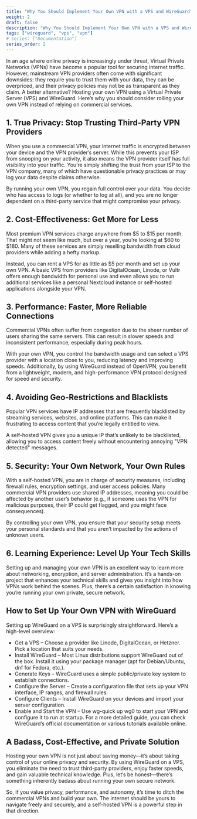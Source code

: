 ```yaml
---
title: "Why You Should Implement Your Own VPN with a VPS and WireGuard"
weight: 2
draft: false
description: "Why You Should Implement Your Own VPN with a VPS and WireGuard"
tags: ["wireguard", "vps", "vpn"]
# series: ["Documentation"]
series_order: 2
---
```


In an age where online privacy is increasingly under threat, Virtual Private Networks (VPNs) have become a popular tool for securing internet traffic. However, mainstream VPN providers often come with significant downsides: they require you to trust them with your data, they can be overpriced, and their privacy policies may not be as transparent as they claim. A better alternative? Hosting your own VPN using a Virtual Private Server (VPS) and WireGuard. Here’s why you should consider rolling your own VPN instead of relying on commercial services.

## 1. True Privacy: Stop Trusting Third-Party VPN Providers

When you use a commercial VPN, your internet traffic is encrypted between your device and the VPN provider’s server. While this prevents your ISP from snooping on your activity, it also means the VPN provider itself has full visibility into your traffic. You’re simply shifting the trust from your ISP to the VPN company, many of which have questionable privacy practices or may log your data despite claims otherwise.

By running your own VPN, you regain full control over your data. You decide who has access to logs (or whether to log at all), and you are no longer dependent on a third-party service that might compromise your privacy.

## 2. Cost-Effectiveness: Get More for Less

Most premium VPN services charge anywhere from $5 to $15 per month. That might not seem like much, but over a year, you’re looking at $60 to $180. Many of these services are simply reselling bandwidth from cloud providers while adding a hefty markup.

Instead, you can rent a VPS for as little as $5 per month and set up your own VPN. A basic VPS from providers like DigitalOcean, Linode, or Vultr offers enough bandwidth for personal use and even allows you to run additional services like a personal Nextcloud instance or self-hosted applications alongside your VPN.

## 3. Performance: Faster, More Reliable Connections

Commercial VPNs often suffer from congestion due to the sheer number of users sharing the same servers. This can result in slower speeds and inconsistent performance, especially during peak hours.

With your own VPN, you control the bandwidth usage and can select a VPS provider with a location close to you, reducing latency and improving speeds. Additionally, by using WireGuard instead of OpenVPN, you benefit from a lightweight, modern, and high-performance VPN protocol designed for speed and security.

## 4. Avoiding Geo-Restrictions and Blacklists

Popular VPN services have IP addresses that are frequently blacklisted by streaming services, websites, and online platforms. This can make it frustrating to access content that you’re legally entitled to view.

A self-hosted VPN gives you a unique IP that’s unlikely to be blacklisted, allowing you to access content freely without encountering annoying "VPN detected" messages.

## 5. Security: Your Own Network, Your Own Rules

With a self-hosted VPN, you are in charge of security measures, including firewall rules, encryption settings, and user access policies. Many commercial VPN providers use shared IP addresses, meaning you could be affected by another user’s behavior (e.g., if someone uses the VPN for malicious purposes, their IP could get flagged, and you might face consequences).

By controlling your own VPN, you ensure that your security setup meets your personal standards and that you aren’t impacted by the actions of unknown users.

## 6. Learning Experience: Level Up Your Tech Skills

Setting up and managing your own VPN is an excellent way to learn more about networking, encryption, and server administration. It’s a hands-on project that enhances your technical skills and gives you insight into how VPNs work behind the scenes. Plus, there’s a certain satisfaction in knowing you’re running your own private, secure network.

## How to Set Up Your Own VPN with WireGuard

Setting up WireGuard on a VPS is surprisingly straightforward. Here’s a high-level overview:

- Get a VPS – Choose a provider like Linode, DigitalOcean, or Hetzner. Pick a location that suits your needs.
- Install WireGuard – Most Linux distributions support WireGuard out of the box. Install it using your package manager (apt for Debian/Ubuntu, dnf for Fedora, etc.).
- Generate Keys – WireGuard uses a simple public/private key system to establish connections.
- Configure the Server – Create a configuration file that sets up your VPN interface, IP ranges, and firewall rules.
- Configure Clients – Install WireGuard on your devices and import your server configuration.
- Enable and Start the VPN – Use wg-quick up wg0 to start your VPN and configure it to run at startup.
  For a more detailed guide, you can check WireGuard’s official documentation or various tutorials available online.

## A Badass, Cost-Effective, and Private Solution

Hosting your own VPN is not just about saving money—it’s about taking control of your online privacy and security. By using WireGuard on a VPS, you eliminate the need to trust third-party providers, enjoy faster speeds, and gain valuable technical knowledge. Plus, let’s be honest—there’s something inherently badass about running your own secure network.

So, if you value privacy, performance, and autonomy, it’s time to ditch the commercial VPNs and build your own. The internet should be yours to navigate freely and securely, and a self-hosted VPN is a powerful step in that direction.

